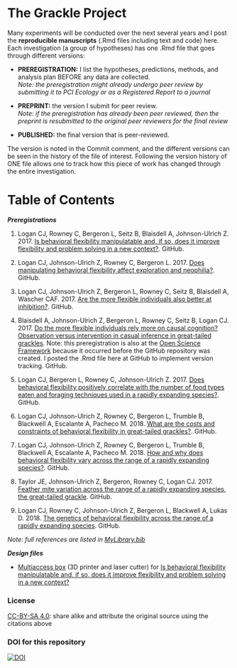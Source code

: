 # The Grackle Project

Many experiments will be conducted over the next several years and I post the **reproducible manuscripts** (.Rmd files including text and code) here. Each investigation (a group of hypotheses) has one .Rmd file that goes through different versions:

- **PREREGISTRATION:** I list the hypotheses, predictions, methods, and analysis plan BEFORE any data are collected. 
<br>*Note: the preregistration might already undergo peer review by submitting it to PCI Ecology or as a Registered Report to a journal*

- **PREPRINT:** the version I submit for peer review. 
<br>*Note: if the preregistration has already been peer reviewed, then the preprint is resubmitted to the original peer reviewers for the final review*

- **PUBLISHED:** the final version that is peer-reviewed.

The version is noted in the Commit comment, and the different versions can be seen in the history of the file of interest. Following the version history of ONE file allows one to track how this piece of work has changed through the entire investigation.

# Table of Contents

***Preregistrations***

1. Logan CJ, Rowney C, Bergeron L, Seitz B, Blaisdell A, Johnson-Ulrich Z. 2017. [Is behavioral flexibility manipulatable and, if so, does it improve flexibility and problem solving in a new context?](./g_flexmanip.Rmd). GitHub.

2. Logan CJ, Johnson-Ulrich Z, Rowney C, Bergeron L. 2017. [Does manipulating behavioral flexibility affect exploration and neophilia?](./g_exploration.Rmd). GitHub.

3. Logan CJ, Johnson-Ulrich Z, Bergeron L, Rowney C, Seitz B, Blaisdell A, Wascher CAF. 2017. [Are the more flexible individuals also better at inhibition?](./g_inhibition.Rmd). GitHub.

4. Blaisdell A, Johnson-Ulrich Z, Bergeron L, Rowney C, Seitz B, Logan CJ. 2017. [Do the more flexible individuals rely more on causal cognition? Observation versus intervention in casual inference in great-tailed grackles](./g_causal.Rmd). Note: this preregistration is also at the [Open Science Framework](https://osf.io/g5tnh/) because it occurred before the GitHub repository was created. I posted the .Rmd file here at GitHub to implement version tracking. GitHub.

5. Logan CJ, Bergeron L, Rowney C, Johnson-Ulrich Z. 2017. [Does behavioral flexibility positively correlate with the number of food types eaten and foraging techniques used in a rapidly expanding species?](./g_flexforaging.Rmd). GitHub.

6. Logan CJ, Johnson-Ulrich Z, Rowney C, Bergeron L, Trumble B, Blackwell A, Escalante A, Pacheco M. 2018. [What are the costs and constraints of behavioral flexibility in great-tailed grackles?](./g_withinpop.Rmd). GitHub.

7. Logan CJ, Johnson-Ulrich Z, Rowney C, Bergeron L, Trumble B, Blackwell A, Escalante A, Pacheco M. 2018. [How and why does behavioral flexibility vary across the range of a rapidly expanding species?](./g_expansion.Rmd). GitHub.

8. Taylor JE, Johnson-Ulrich Z, Bergeron, Rowney C, Logan CJ. 2017. [Feather mite variation across the range of a rapidly expanding species, the great-tailed grackle](./g_feathermites.Rmd). GitHub.

9. Logan CJ, Rowney C, Johnson-Ulrich Z, Bergeron L, Blackwell A, Lukas D. 2018. [The genetics of behavioral flexibility across the range of a rapidly expanding species](https://github.com/corinalogan/grackles/blob/master/g_flexgenes.Rmd). GitHub.

*Note: full references are listed in [MyLibrary.bib](./MyLibrary.bib)*

***Design files***

- [Multiaccess box](./Multiaccess_box_design_files) (3D printer and laser cutter) for [Is behavioral flexibility manipulatable and, if so, does it improve flexibility and problem solving in a new context?](./g_flexmanip.Rmd)

### License

[CC-BY-SA 4.0](https://creativecommons.org/licenses/by-sa/4.0/legalcode): share alike and attribute the original source using the citations above

### DOI for this repository

[![DOI](https://zenodo.org/badge/109032304.svg)](https://zenodo.org/badge/latestdoi/109032304)
